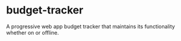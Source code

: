 # budget-tracker
A progressive web app budget tracker that maintains its functionality whether on or offline.
